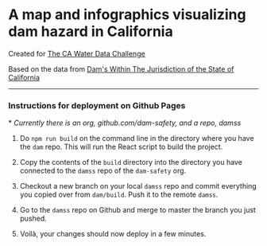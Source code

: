 # A map and infographics visualizing dam hazard in California
Created for [The CA Water Data Challenge](http://waterchallenge.data.ca.gov/)

Based on the data from [Dam's Within The Jurisdiction of the State of California](https://water.ca.gov/-/media/DWR-Website/Web-Pages/Programs/All-Programs/Division-of-safety-of-dams/Files/Publications/Dams-Within-Jurisdiction-of-the-State-of-California-2018-Alphabetically-by-Dam-Name.pdf)

___
### Instructions for deployment on Github Pages
\* _Currently there is an org, github.com/dam-safety, and a repo, damss_

1. Do `npm run build` on the command line in the directory where you have the `dam` repo. This will run the React script to build the project.

2. Copy the contents of the `build` directory into the directory you have connected to the `damss` repo of the `dam-safety` org.

3. Checkout a new branch on your local `damss` repo and commit everything you copied over from `dam/build`. Push it to the remote `damss`.

4. Go to the `damss` repo on Github and merge to master the branch you just pushed.

5. Voilà, your changes should now deploy in a few minutes.
    